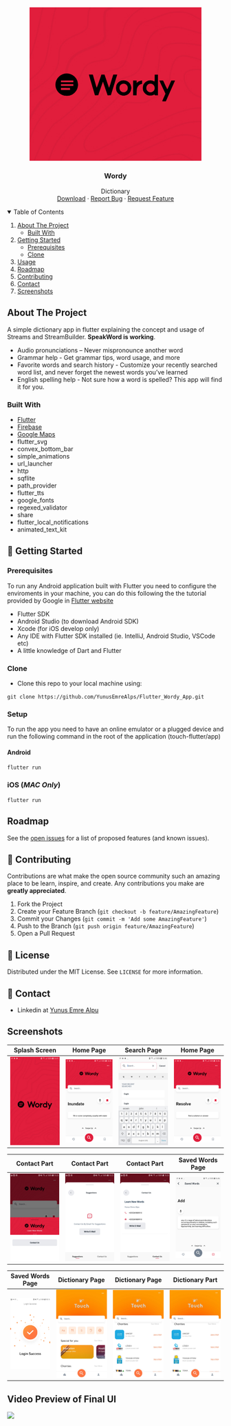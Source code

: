<!-- PROJECT LOGO -->
<br />
<p align="center">
  <a href="https://github.com/YunusEmreAlps/Flutter_Wordy_App/tree/master/wordy_app">
    <img src="ss/Logo4.png" alt="Logo" width="400">
  </a>

  <h3 align="center">Wordy</h3>

  <p align="center">
    Dictionary
    <br />
    <a href="https://github.com/YunusEmreAlps/Flutter_Wordy_App">Download</a>
    ·
    <a href="https://github.com/YunusEmreAlps/Flutter_Wordy_App/issues">Report Bug</a>
    ·
    <a href="https://github.com/YunusEmreAlps/Flutter_Wordy_App/issues">Request Feature</a>
  </p>
</p>


<!-- TABLE OF CONTENTS -->
<details open="open">
  <summary>Table of Contents</summary>
  <ol>
    <li>
      <a href="#about-the-project">About The Project</a>
      <ul>
        <li><a href="#built-with">Built With</a></li>
      </ul>
    </li>
    <li>
      <a href="#getting-started">Getting Started</a>
      <ul>
        <li><a href="#prerequisites">Prerequisites</a></li>
        <li><a href="#clone">Clone</a></li>
      </ul>
    </li>
    <li><a href="#usage">Usage</a></li>
    <li><a href="#roadmap">Roadmap</a></li>
    <li><a href="#contributing">Contributing</a></li>
    <li><a href="#contact">Contact</a></li>
    <li><a href="#Screenshots">Screenshots</a></li>
  </ol>
</details>


<!-- ABOUT THE PROJECT -->
## About The Project
A simple dictionary app in flutter explaining the concept and usage of Streams and StreamBuilder. **SpeakWord is working**.

- Audio pronunciations – Never mispronounce another word
- Grammar help - Get grammar tips, word usage, and more
- Favorite words and search history - Customize your recently searched word list, and never forget the newest words you’ve learned
- English spelling help - Not sure how a word is spelled? This app will find it for you.


### Built With

* [Flutter](https://flutter.dev)
* [Firebase](https://firebase.google.com)
* [Google Maps](https://cloud.google.com/maps-platform)
* flutter_svg
* convex_bottom_bar
* simple_animations
* url_launcher
* http
* sqflite
* path_provider
* flutter_tts
* google_fonts
* regexed_validator
* share
* flutter_local_notifications
* animated_text_kit

<!-- GETTING STARTED -->
## 🚀 Getting Started

### Prerequisites

To run any Android application built with Flutter you need to configure the enviroments in your machine, you can do this following the the tutorial provided by Google in [Flutter website](https://flutter.dev/docs/get-started/install)

- Flutter SDK
- Android Studio (to download Android SDK)
- Xcode (for iOS develop only)
- Any IDE with Flutter SDK installed (ie. IntelliJ, Android Studio, VSCode etc)
- A little knowledge of Dart and Flutter

### Clone

- Clone this repo to your local machine using:

```
git clone https://github.com/YunusEmreAlps/Flutter_Wordy_App.git
```

### Setup

To run the app you need to have an online emulator or a plugged device and run the following command in the root of the application (touch-flutter/app)

#### Android
```
flutter run
``` 
### iOS (_MAC Only_)

```
flutter run
``` 

<!-- ROADMAP -->
## Roadmap

See the [open issues](https://github.com/YunusEmreAlps/Flutter_Wordy_App) for a list of proposed features (and known issues).


<!-- CONTRIBUTING -->
## 🤔 Contributing

Contributions are what make the open source community such an amazing place to be learn, inspire, and create. Any contributions you make are **greatly appreciated**.

1. Fork the Project
2. Create your Feature Branch (`git checkout -b feature/AmazingFeature`)
3. Commit your Changes (`git commit -m 'Add some AmazingFeature'`)
4. Push to the Branch (`git push origin feature/AmazingFeature`)
5. Open a Pull Request


<!-- LICENSE -->
## 📝 License

Distributed under the MIT License. See `LICENSE` for more information.


<!-- CONTACT -->
## 📌 Contact

- Linkedin at [Yunus Emre Alpu](https://www.linkedin.com/in/yunus-emre-alpu-5b1496151/)

<!-- SCREENSHOTS -->
## Screenshots

Splash Screen               |  Home Page               | Search Page               |  Home Page
:-------------------------:|:-------------------------:|:-------------------------:|:-------------------------:
![](https://github.com/YunusEmreAlps/Flutter_Wordy_App/blob/master/wordy_app/ss/1.png?raw=true)|![](https://github.com/YunusEmreAlps/Flutter_Wordy_App/blob/master/wordy_app/ss/2.png?raw=true)|![](https://github.com/YunusEmreAlps/Flutter_Wordy_App/blob/master/wordy_app/ss/3.png?raw=true)|![](https://github.com/YunusEmreAlps/Flutter_Wordy_App/blob/master/wordy_app/ss/4.png?raw=true)|

Contact Part             |  Contact Part               | Contact Part               |  Saved Words Page
:-------------------------:|:-------------------------:|:-------------------------:|:-------------------------:
![](https://github.com/YunusEmreAlps/Flutter_Wordy_App/blob/master/wordy_app/ss/5.png?raw=true)|![](https://github.com/YunusEmreAlps/Flutter_Wordy_App/blob/master/wordy_app/ss/6.png?raw=true)|![](https://github.com/YunusEmreAlps/Flutter_Wordy_App/blob/master/wordy_app/ss/7.png?raw=true)|![](https://github.com/YunusEmreAlps/Flutter_Wordy_App/blob/master/wordy_app/ss/8.png?raw=true)|

Saved Words Page              |  Dictionary Page               | Dictionary Page               |  Dictionary Part
:-------------------------:|:-------------------------:|:-------------------------:|:-------------------------:
![](https://github.com/YunusEmreAlps/Touch/blob/master/touch/assets/github/9.jpg?raw=true)|![](https://github.com/YunusEmreAlps/Touch/blob/master/touch/assets/github/10.jpg?raw=true)|![](https://github.com/YunusEmreAlps/Touch/blob/master/touch/assets/github/11.jpg?raw=true)|![](https://github.com/YunusEmreAlps/Touch/blob/master/touch/assets/github/11.jpg?raw=true)|


## Video Preview of Final UI

<img src="https://github.com/YunusEmreAlps/Flutter_Wordy_App/blob/master/wordy_app/ss/wordy.gif"/>



